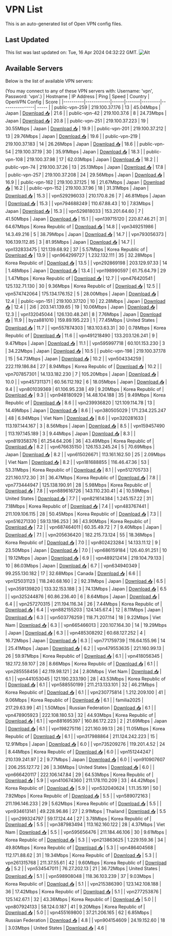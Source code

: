 # VPN List

This is an auto-generated list of Open VPN config files.

## Last Updated

This list was last updated on: Tue, 16 Apr 2024 04:32:22 GMT.
![Alt](https://repobeats.axiom.co/api/embed/186b98318ef1479477931607c1ad7d823f12451f.svg "Repobeats analytics image")

## Available Servers

Below is the list of available VPN servers:

(You may connect to any of these VPN servers with: Username: 'vpn', Password: 'vpn'.)
| Hostname | IP Address | Ping | Speed | Country | OpenVPN Config | Score |
|----------|------------|------|-------|---------|----------------| ----- |
| public-vpn-259 | 219.100.37.176 | 13 | 45.04Mbps | Japan | [Download 📥](./configs/server_0_JP.ovpn) | 21.6 |
| public-vpn-42 | 219.100.37.6 | 8 | 24.73Mbps | Japan | [Download 📥](./configs/server_1_JP.ovpn) | 20.8 |
| public-vpn-251 | 219.100.37.223 | 19 | 30.55Mbps | Japan | [Download 📥](./configs/server_2_JP.ovpn) | 19.9 |
| public-vpn-201 | 219.100.37.212 | 13 | 29.76Mbps | Japan | [Download 📥](./configs/server_3_JP.ovpn) | 19.6 |
| public-vpn-219 | 219.100.37.183 | 14 | 26.26Mbps | Japan | [Download 📥](./configs/server_4_JP.ovpn) | 18.6 |
| public-vpn-54 | 219.100.37.19 | 30 | 35.91Mbps | Japan | [Download 📥](./configs/server_5_JP.ovpn) | 18.3 |
| public-vpn-108 | 219.100.37.98 | 17 | 62.03Mbps | Japan | [Download 📥](./configs/server_6_JP.ovpn) | 18.2 |
| public-vpn-74 | 219.100.37.26 | 13 | 25.13Mbps | Japan | [Download 📥](./configs/server_7_JP.ovpn) | 17.8 |
| public-vpn-257 | 219.100.37.208 | 24 | 29.56Mbps | Japan | [Download 📥](./configs/server_8_JP.ovpn) | 16.9 |
| public-vpn-162 | 219.100.37.125 | 16 | 21.67Mbps | Japan | [Download 📥](./configs/server_9_JP.ovpn) | 16.2 |
| public-vpn-152 | 219.100.37.96 | 18 | 31.31Mbps | Japan | [Download 📥](./configs/server_10_JP.ovpn) | 15.3 |
| vpn529296033 | 210.170.8.26 | 7 | 46.81Mbps | Japan | [Download 📥](./configs/server_11_JP.ovpn) | 15.3 |
| vpn794688249 | 110.67.88.43 | 10 | 7.83Mbps | Japan | [Download 📥](./configs/server_12_JP.ovpn) | 15.3 |
| vpn529818033 | 153.201.64.60 | 7 | 41.50Mbps | Japan | [Download 📥](./configs/server_13_JP.ovpn) | 15.1 |
| vpn139715120 | 220.87.46.21 | 31 | 64.67Mbps | Korea Republic of | [Download 📥](./configs/server_14_KR.ovpn) | 14.8 |
| vpn349251986 | 14.3.49.216 | 5 | 38.79Mbps | Japan | [Download 📥](./configs/server_15_JP.ovpn) | 14.7 |
| vpn793056373 | 106.139.112.85 | 3 | 81.95Mbps | Japan | [Download 📥](./configs/server_16_JP.ovpn) | 14.7 |
| vpn132833475 | 121.139.68.92 | 37 | 5.57Mbps | Korea Republic of | [Download 📥](./configs/server_17_KR.ovpn) | 13.9 |
| vpn964299727 | 1.232.132.111 | 35 | 32.28Mbps | Korea Republic of | [Download 📥](./configs/server_18_KR.ovpn) | 13.5 |
| vpn292869198 | 203.129.97.33 | 14 | 1.48Mbps | Japan | [Download 📥](./configs/server_19_JP.ovpn) | 13.4 |
| vpn198990597 | 61.75.64.79 | 29 | 1.47Mbps | Korea Republic of | [Download 📥](./configs/server_20_KR.ovpn) | 12.7 |
| vpn476420541 | 125.132.71.130 | 30 | 9.36Mbps | Korea Republic of | [Download 📥](./configs/server_21_KR.ovpn) | 12.5 |
| vpn574742064 | 175.134.176.152 | 5 | 28.00Mbps | Japan | [Download 📥](./configs/server_22_JP.ovpn) | 12.4 |
| public-vpn-151 | 219.100.37.120 | 10 | 22.28Mbps | Japan | [Download 📥](./configs/server_23_JP.ovpn) | 12.4 |
| 2i6 | 203.141.139.65 | 19 | 10.06Mbps | Japan | [Download 📥](./configs/server_24_JP.ovpn) | 12.3 |
| vpn132045044 | 126.130.48.241 | 8 | 7.76Mbps | Japan | [Download 📥](./configs/server_25_JP.ovpn) | 11.9 |
| byza881010 | 159.89.195.223 | 1 | 77.45Mbps | United States | [Download 📥](./configs/server_26_US.ovpn) | 11.7 |
| vpn557874303 | 183.103.63.31 | 30 | 0.78Mbps | Korea Republic of | [Download 📥](./configs/server_27_KR.ovpn) | 11.6 |
| vpn491218490 | 133.203.126.241 | 9 | 9.47Mbps | Japan | [Download 📥](./configs/server_28_JP.ovpn) | 11.1 |
| vpn595997718 | 60.101.153.230 | 3 | 34.22Mbps | Japan | [Download 📥](./configs/server_29_JP.ovpn) | 10.5 |
| public-vpn-198 | 219.100.37.178 | 15 | 54.73Mbps | Japan | [Download 📥](./configs/server_30_JP.ovpn) | 10.2 |
| vpn504334259 | 222.119.186.84 | 27 | 8.94Mbps | Korea Republic of | [Download 📥](./configs/server_31_KR.ovpn) | 10.2 |
| vpn707857301 | 14.133.182.230 | 7 | 105.20Mbps | Japan | [Download 📥](./configs/server_32_JP.ovpn) | 10.0 |
| vpn457311371 | 60.56.112.192 | 6 | 18.05Mbps | Japan | [Download 📥](./configs/server_33_JP.ovpn) | 9.4 |
| vpn801039369 | 61.106.95.238 | 49 | 9.20Mbps | Korea Republic of | [Download 📥](./configs/server_34_KR.ovpn) | 9.3 |
| vpn948180929 | 14.48.104.188 | 35 | 9.49Mbps | Korea Republic of | [Download 📥](./configs/server_35_KR.ovpn) | 8.6 |
| vpn239936820 | 121.109.114.78 | 13 | 14.49Mbps | Japan | [Download 📥](./configs/server_36_JP.ovpn) | 8.6 |
| vpn380505029 | 171.234.225.247 | 48 | 6.94Mbps | Viet Nam | [Download 📥](./configs/server_37_VN.ovpn) | 8.6 |
| vpn320281633 | 113.197.144.167 | 3 | 8.56Mbps | Japan | [Download 📥](./configs/server_38_JP.ovpn) | 8.5 |
| vpn159457490 | 113.197.145.189 | 3 | 9.44Mbps | Japan | [Download 📥](./configs/server_39_JP.ovpn) | 8.3 |
| vpn819358376 | 61.254.64.206 | 36 | 43.49Mbps | Korea Republic of | [Download 📥](./configs/server_40_KR.ovpn) | 8.2 |
| vpn676635150 | 126.153.245.24 | 5 | 70.69Mbps | Japan | [Download 📥](./configs/server_41_JP.ovpn) | 8.2 |
| vpn615026671 | 113.161.162.50 | 25 | 2.09Mbps | Viet Nam | [Download 📥](./configs/server_42_VN.ovpn) | 8.2 |
| vpn181688855 | 116.46.47.36 | 53 | 53.31Mbps | Korea Republic of | [Download 📥](./configs/server_43_KR.ovpn) | 8.1 |
| vpn512705733 | 221.160.172.30 | 31 | 36.47Mbps | Korea Republic of | [Download 📥](./configs/server_44_KR.ovpn) | 7.8 |
| vpn773444947 | 125.138.190.91 | 28 | 5.98Mbps | Korea Republic of | [Download 📥](./configs/server_45_KR.ovpn) | 7.8 |
| vpn889616726 | 143.110.230.41 | 4 | 10.59Mbps | United States | [Download 📥](./configs/server_46_US.ovpn) | 7.7 |
| vpn821614384 | 1.245.157.22 | 31 | 7.18Mbps | Korea Republic of | [Download 📥](./configs/server_47_KR.ovpn) | 7.4 |
| vpn483767441 | 211.109.106.115 | 28 | 50.45Mbps | Korea Republic of | [Download 📥](./configs/server_48_KR.ovpn) | 7.3 |
| vpn516271330 | 59.13.196.253 | 36 | 43.90Mbps | Korea Republic of | [Download 📥](./configs/server_49_KR.ovpn) | 7.2 |
| vpn687464011 | 60.35.49.72 | 7 | 9.40Mbps | Japan | [Download 📥](./configs/server_50_JP.ovpn) | 7.1 |
| vpn205636420 | 182.215.73.124 | 55 | 18.36Mbps | Korea Republic of | [Download 📥](./configs/server_51_KR.ovpn) | 7.0 |
| vpn802423284 | 14.133.11.12 | 9 | 23.50Mbps | Japan | [Download 📥](./configs/server_52_JP.ovpn) | 7.0 |
| vpn686159184 | 126.40.91.251 | 10 | 19.12Mbps | Japan | [Download 📥](./configs/server_53_JP.ovpn) | 6.9 |
| vpn489212414 | 219.104.79.133 | 10 | 86.03Mbps | Japan | [Download 📥](./configs/server_54_JP.ovpn) | 6.7 |
| vpn634940349 | 99.255.130.182 | 17 | 32.68Mbps | Canada | [Download 📥](./configs/server_55_CA.ovpn) | 6.6 |
| vpn125031123 | 118.240.68.160 | 2 | 92.31Mbps | Japan | [Download 📥](./configs/server_56_JP.ovpn) | 6.5 |
| vpn359139820 | 133.32.153.188 | 3 | 74.13Mbps | Japan | [Download 📥](./configs/server_57_JP.ovpn) | 6.5 |
| vpn325244876 | 60.86.236.40 | 6 | 8.64Mbps | Japan | [Download 📥](./configs/server_58_JP.ovpn) | 6.4 |
| vpn257270315 | 211.194.116.34 | 26 | 7.44Mbps | Korea Republic of | [Download 📥](./configs/server_59_KR.ovpn) | 6.4 |
| vpn882155203 | 124.145.67.4 | 12 | 8.11Mbps | Japan | [Download 📥](./configs/server_60_JP.ovpn) | 6.3 |
| vpn503776259 | 118.71.207.114 | 18 | 9.22Mbps | Viet Nam | [Download 📥](./configs/server_61_VN.ovpn) | 6.3 |
| vpn665466013 | 220.107.164.30 | 14 | 19.29Mbps | Japan | [Download 📥](./configs/server_62_JP.ovpn) | 6.3 |
| vpn485308292 | 60.68.127.252 | 4 | 16.72Mbps | Japan | [Download 📥](./configs/server_63_JP.ovpn) | 6.3 |
| vpn771759739 | 116.64.155.96 | 14 | 25.41Mbps | Japan | [Download 📥](./configs/server_64_JP.ovpn) | 6.2 |
| vpn479553635 | 221.160.99.13 | 26 | 59.97Mbps | Korea Republic of | [Download 📥](./configs/server_65_KR.ovpn) | 6.1 |
| vpn418056345 | 182.172.59.107 | 28 | 8.66Mbps | Korea Republic of | [Download 📥](./configs/server_66_KR.ovpn) | 6.1 |
| vpn285558456 | 42.119.98.121 | 24 | 2.80Mbps | Viet Nam | [Download 📥](./configs/server_67_VN.ovpn) | 6.1 |
| vpn441053045 | 121.190.233.190 | 28 | 43.53Mbps | Korea Republic of | [Download 📥](./configs/server_68_KR.ovpn) | 6.1 |
| vpn588550199 | 211.213.133.101 | 32 | 46.21Mbps | Korea Republic of | [Download 📥](./configs/server_69_KR.ovpn) | 6.1 |
| vpn230775814 | 1.212.209.100 | 41 | 9.06Mbps | Korea Republic of | [Download 📥](./configs/server_70_KR.ovpn) | 6.1 |
| familia2025 | 217.29.63.99 | 41 | 1.50Mbps | Russian Federation | [Download 📥](./configs/server_71_RU.ovpn) | 6.1 |
| vpn478905923 | 222.108.180.53 | 32 | 44.93Mbps | Korea Republic of | [Download 📥](./configs/server_72_KR.ovpn) | 6.1 |
| vpn881695397 | 160.86.172.223 | 2 | 21.69Mbps | Japan | [Download 📥](./configs/server_73_JP.ovpn) | 6.1 |
| vpn198275116 | 221.160.99.13 | 26 | 11.05Mbps | Korea Republic of | [Download 📥](./configs/server_74_KR.ovpn) | 6.1 |
| vpn317988864 | 211.124.242.223 | 15 | 12.91Mbps | Japan | [Download 📥](./configs/server_75_JP.ovpn) | 6.0 |
| vpn735209276 | 119.201.4.52 | 24 | 8.44Mbps | Korea Republic of | [Download 📥](./configs/server_76_KR.ovpn) | 6.0 |
| vpn151244247 | 210.139.241.97 | 2 | 9.77Mbps | Japan | [Download 📥](./configs/server_77_JP.ovpn) | 6.0 |
| vpn910907607 | 206.255.127.72 | 26 | 3.36Mbps | United States | [Download 📥](./configs/server_78_US.ovpn) | 6.0 |
| vpn666420117 | 222.106.147.84 | 29 | 64.53Mbps | Korea Republic of | [Download 📥](./configs/server_79_KR.ovpn) | 5.9 |
| vpn410674360 | 211.178.110.209 | 33 | 44.42Mbps | Korea Republic of | [Download 📥](./configs/server_80_KR.ovpn) | 5.9 |
| vpn532040624 | 1.11.35.191 | 50 | 7.92Mbps | Korea Republic of | [Download 📥](./configs/server_81_KR.ovpn) | 5.5 |
| vpn589072163 | 211.196.146.233 | 29 | 5.62Mbps | Korea Republic of | [Download 📥](./configs/server_82_KR.ovpn) | 5.5 |
| vpn934613141 | 49.228.96.86 | 27 | 2.91Mbps | Thailand | [Download 📥](./configs/server_83_TH.ovpn) | 5.5 |
| vpn299324797 | 59.17.124.44 | 27 | 3.78Mbps | Korea Republic of | [Download 📥](./configs/server_84_KR.ovpn) | 5.5 |
| vpn387983494 | 113.162.160.122 | 28 | 4.37Mbps | Viet Nam | [Download 📥](./configs/server_85_VN.ovpn) | 5.5 |
| vpn595656476 | 211.184.46.106 | 30 | 9.61Mbps | Korea Republic of | [Download 📥](./configs/server_86_KR.ovpn) | 5.3 |
| vpn213863625 | 1.229.159.36 | 34 | 49.80Mbps | Korea Republic of | [Download 📥](./configs/server_87_KR.ovpn) | 5.3 |
| vpn486404568 | 112.171.88.62 | 31 | 19.34Mbps | Korea Republic of | [Download 📥](./configs/server_88_KR.ovpn) | 5.3 |
| vpn261315768 | 211.37.55.61 | 42 | 9.60Mbps | Korea Republic of | [Download 📥](./configs/server_89_KR.ovpn) | 5.2 |
| vpn534547011 | 76.27.202.13 | 21 | 36.72Mbps | United States | [Download 📥](./configs/server_90_US.ovpn) | 5.1 |
| vpn598908048 | 118.36.103.239 | 37 | 9.03Mbps | Korea Republic of | [Download 📥](./configs/server_91_KR.ovpn) | 5.1 |
| vpn215386390 | 123.142.108.188 | 36 | 17.42Mbps | Korea Republic of | [Download 📥](./configs/server_92_KR.ovpn) | 5.1 |
| vpn277253876 | 125.142.67.1 | 32 | 43.36Mbps | Korea Republic of | [Download 📥](./configs/server_93_KR.ovpn) | 5.0 |
| vpn807924133 | 58.124.0.187 | 41 | 9.20Mbps | Korea Republic of | [Download 📥](./configs/server_94_KR.ovpn) | 5.0 |
| vpn455169800 | 37.21.206.165 | 62 | 6.85Mbps | Russian Federation | [Download 📥](./configs/server_95_RU.ovpn) | 4.8 |
| vpn904154609 | 24.19.152.60 | 18 | 3.03Mbps | United States | [Download 📥](./configs/server_96_US.ovpn) | 4.6 |
